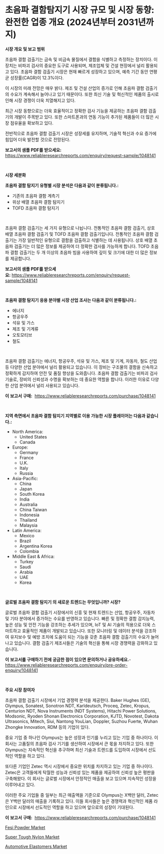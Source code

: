 <p><h1>초음파 결함탐지기 시장 규모 및 시장 동향: 완전한 업종 개요 (2024년부터 2031년까지)</h1></p><p><strong>시장 개요 및 보고 범위</strong></p>
<p><p>초음파 결함 검출기는 금속 및 비금속 물질에서 결함을 식별하고 측정하는 장치이다. 이 장치는 비파괴 검사의 중요한 도구로 사용되며, 제조업체 및 건설 현장에서 널리 활용되고 있다. 초음파 결함 검출기 시장은 현재 빠르게 성장하고 있으며, 예측 기간 동안 연평균 성장률(CAGR)이 12.3%이다.  </p><p>이 시장의 미래 전망은 매우 밝다. 제조 및 건설 산업의 증가로 인해 초음파 결함 검출기의 수요가 계속해서 늘어나고 있기 때문이다. 또한 최신 기술 및 혁신적인 제품의 출시로 인해 시장 경쟁이 더욱 치열해지고 있다. </p><p>최근 시장 동향으로는 더욱 효율적이고 정확한 검사 기능을 제공하는 초음파 결함 검출기의 개발이 주목받고 있다. 또한 스마트폰과의 연동 기능이 추가된 제품들이 더 많은 시장 점유율을 확보하고 있다. </p><p>전반적으로 초음파 결함 검출기 시장은 성장세를 유지하며, 기술적 혁신과 수요 증가에 힘입어 더욱 발전할 것으로 전망된다.</p></p>
<p><strong>보고서의 샘플 PDF를 받으세요:</strong> <a href="https://www.reliableresearchreports.com/enquiry/request-sample/1048141">https://www.reliableresearchreports.com/enquiry/request-sample/1048141</a></p>
<p>&nbsp;</p>
<p><strong>시장 세분화</strong></p>
<p><strong>초음파 결함 탐지기 유형별 시장 분석은 다음과 같이 분류됩니다.:</strong></p>
<p><ul><li>기존의 초음파 결함 계측기</li><li>위상 배열 초음파 결함 탐지기</li><li>TOFD 초음파 결함 탐지기</li></ul></p>
<p>&nbsp;</p>
<p><p>초음파 결함 검출기는 세 가지 유형으로 나뉩니다. 전통적인 초음파 결함 검출기, 상호 배열 초음파 결함 검출기 및 TOFD 초음파 결함 검출기입니다. 전통적인 초음파 결함 검출기는 가장 일반적인 유형으로 결함을 검출하고 식별하는 데 사용됩니다. 상호 배열 초음파 검출기는 더 많은 정보를 제공하여 더 정확한 검사를 가능하게 합니다. TOFD 초음파 결함 검출기는 두 개 이상의 초음파 빔을 사용하여 깊이 및 크기에 대한 더 많은 정보를 제공합니다.</p></p>
<p><strong>보고서의 샘플 PDF를 받으세요:</strong>&nbsp;<a href="https://www.reliableresearchreports.com/enquiry/request-sample/1048141">https://www.reliableresearchreports.com/enquiry/request-sample/1048141</a></p>
<p>&nbsp;</p>
<p><strong> 초음파 결함 탐지기 응용 분야별 시장 산업 조사는 다음과 같이 분류됩니다.:</strong></p>
<p><ul><li>에너지</li><li>항공우주</li><li>석유 및 가스</li><li>제조 및 기계류</li><li>오토모티브</li><li>철도</li></ul></p>
<p>&nbsp;</p>
<p><p>초음파 결함 검출기는 에너지, 항공우주, 석유 및 가스, 제조 및 기계, 자동차, 철도 산업 등 다양한 산업 분야에서 널리 활용되고 있습니다. 이 장비는 구조물의 결함을 신속하고 정확하게 감지하여 안전 및 품질 향상을 도와줍니다. 초음파 결함 검출기는 비파괴 검사 기술로, 장비의 신뢰성과 수명을 확보하는 데 중요한 역할을 합니다. 이러한 이유로 다양한 산업 분야에서 널리 사용되고 있습니다.</p></p>
<p><strong>이 보고서 구매:</strong>&nbsp; <a href="https://www.reliableresearchreports.com/purchase/1048141">https://www.reliableresearchreports.com/purchase/1048141</a></p>
<p>&nbsp;</p>
<p><strong>지역 측면에서 초음파 결함 탐지기 지역별로 이용 가능한 시장 플레이어는 다음과 같습니다.:</strong></p>
<p><ul>
    <li>
        North America:
        <ul>
            <li>United States</li>
            <li>Canada</li>
        </ul>
    </li>
    <li>
        Europe:
        <ul>
            <li>Germany</li>
            <li>France</li>
            <li>U.K.</li>
            <li>Italy</li>
            <li>Russia</li>
        </ul>
    </li>
    <li>
        Asia-Pacific:
        <ul>
            <li>China</li>
            <li>Japan</li>
            <li>South Korea</li>
            <li>India</li>
            <li>Australia</li>
            <li>China Taiwan</li>
            <li>Indonesia</li>
            <li>Thailand</li>
            <li>Malaysia</li>
        </ul>
    </li>
    <li>
        Latin America:
        <ul>
            <li>Mexico</li>
            <li>Brazil</li>
            <li>Argentina Korea</li>
            <li>Colombia</li>
        </ul>
    </li>
    <li>
        Middle East & Africa:
        <ul>
            <li>Turkey</li>
            <li>Saudi</li>
            <li>Arabia</li>
            <li>UAE</li>
            <li>Korea</li>
        </ul>
    </li>
    </ul></p>
<p>&nbsp;</p>
<p><strong>글로벌 초음파 결함 탐지기 의 새로운 트렌드는 무엇입니까? 시장?</strong></p>
<p><p>글로벌 초음파 결함 검출기 시장에서의 신흥 및 현재 트렌드는 산업, 항공우주, 자동차 및 기타 분야에서 증가하는 수요를 반영하고 있습니다. 빠른 및 정확한 결함 감지능력, 높은 성능 및 안전 기능을 강조하는 추세가 있으며, IoT 및 AI 기술의 적용으로 더욱 스마트하고 효율적인 제품이 개발되고 있습니다. 또한 모니터링 및 데이터 분석을 강조하여 유지보수 및 예방 조치에 도움이 되는 기능을 갖춘 초음파 결함 검출기의 수요가 늘어나고 있습니다. 결함 검출기 제조사들은 기술의 혁신을 통해 시장 경쟁력을 강화하고 있습니다.</p></p>
<p><strong>이 보고서를 구매하기 전에 궁금한 점이 있으면 문의하거나 공유하세요.</strong>- <a href="https://www.reliableresearchreports.com/enquiry/pre-order-enquiry/1048141">https://www.reliableresearchreports.com/enquiry/pre-order-enquiry/1048141</a></p>
<p>&nbsp;</p>
<p><strong>주요 시장 참여자</strong></p>
<p><p>초음파 결함 검출기 시장에서 기업 경쟁력 분석을 제공한다. Baker Hughes (GE), Olympus, Sonatest, Sonotron NDT, Karldeutsch, Proceq, Zetec, Kropus, Centurion NDT, Nova Instruments (NDT Systems), Hitachi Power Solutions, Modsonic, Ryoden Shonan Electronics Corporation, KJTD, Novotest, Dakota Ultrasonics, Mitech, Siui, Nantong YouLian, Doppler, Suzhou Fuerte, Wuhan Zhongke Innovation, RDM 등의 기업이 있다.</p><p>중요 기업 중 하나인 Olympus는 높은 성장과 인기를 누리고 있는 기업 중 하나이다. 이 회사는 고품질의 초음파 검사 기기를 생산하여 시장에서 큰 몫을 차지하고 있다. 또한 Olympus는 지속적인 혁신을 추구하며 최신 기술과 트렌드를 도입하여 시장에서 선도적인 역할을 하고 있다.</p><p>또다른 기업인 Zetec 역시 시장에서 중요한 위치를 차지하고 있는 기업 중 하나이다. Zetec은 고객들에게 탁월한 성능과 신뢰성 있는 제품을 제공하여 신뢰성 높은 평판을 구축해왔다. 이 회사는 글로벌 시장에서 안정적인 매출을 보고 있으며 지속적인 성장을 이루어내고 있다.</p><p>이러한 주요 기업들 중 일부는 최근 매출액을 기준으로 Olympus는 X백만 달러, Zetec은 Y백만 달러의 매출을 기록하고 있다. 이들 회사들은 높은 경쟁력과 혁신적인 제품 라인으로 시장에서 선도적인 역할을 하고 있으며 앞으로의 성장이 기대된다.</p></p>
<p><strong>이 보고서 구매:</strong>&nbsp;&nbsp;<a href="https://www.reliableresearchreports.com/purchase/1048141">https://www.reliableresearchreports.com/purchase/1048141</a></p>
<p><p><a href="https://github.com/globismark/Market-Research-Report-List-2/blob/main/fesi-powder-market.md">Fesi Powder Market</a></p><p><a href="https://github.com/bobicer/Market-Research-Report-List-2/blob/main/super-tough-nylon-market.md">Super Tough Nylon Market</a></p><p><a href="https://github.com/timeliteaut/Market-Research-Report-List-1/blob/main/automotive-elastomers-market.md">Automotive Elastomers Market</a></p></p>
